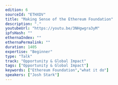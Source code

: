 ```yaml
---
edition: 6
sourceId: "ETHXDV"
title: "Making Sense of the Ethereum Foundation"
description: "."
youtubeUrl: "https://youtu.be/3NHgwgra3yM"
ipfsHash: ""
ethernaIndex: ""
ethernaPermalink: ""
duration: 1405
expertise: "Beginner"
type: "Talk"
track: "Opportunity & Global Impact"
tags: ["Opportunity & Global Impact"]
keywords: ["Ethereum Foundation","what it do"]
speakers: ["Josh Stark"]
---
```


